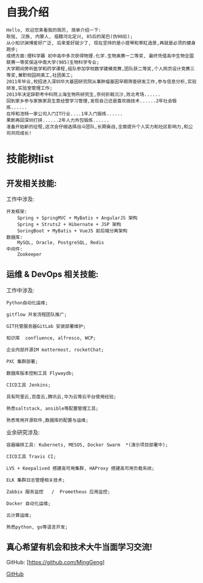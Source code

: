 # 自我介绍

    Hello, 欢迎您来看我的简历, 简单介绍一下:
    耿铭, 汉族, 内蒙人, 祖籍河北定兴, 85后的尾巴(伪90后);
    从小知识渊博爱好广泛, 后来爱好就少了, 现在坚持的是小提琴和草缸造景,再就是必须的健身跑步;
    成绩方面:理科学霸 初中高中多次获得物理.化学.生物奥赛一二等奖, 最终凭借高中生物全国联赛一等奖保送中南大学(985)生物科学专业;
    大学期间旁听医学和药学课程,组队参加学校数学建模竞赛,团队获二等奖,个人网页设计竞赛三等奖,兼职校园网美工,社团美工;
    2011年毕业,校招进入深圳华大基因研究院从事肿瘤基因早期筛查研发工作,参与信息分析,实验研发,实验室管理工作;
    2013年决定辞职考中科院上海生物所研究生,奈何折戟沉沙,败北考场......
    回到家乡参与家族家具生意经营学习管理,发现自己还是喜欢搞技术......2年社会锻炼......
    在呼和浩特一家公司入门IT行业....1年入门锻炼......
    果断再回深圳打拼......2年人力外包锻炼......
    准备开始新的征程,这次会仔细选择战斗团队,长期奋战,全面提升个人实力和社区影响力,和公司共同成长!




# 技能树list

## 开发相关技能:
工作中涉及:

    开发框架:
        Spring + SpringMVC + MyBatis + AngularJS 架构
        Spring + Struts2 + Hibernate + JSP 架构
        SoringBoot + MyBatis + VueJS 前后端分离架构
    数据库:
        MySQL, Oracle, PostgreSQL, Redis
    中间件:
        Zookeeper


## 运维 & DevOps 相关技能:

工作中涉及:

    Python自动化运维;

    gitflow 开发流程团队推广;

    GIT托管服务器GitLab 安装部署维护;

    知识库  confluence, alfresco, WCP; 

    企业内部开源IM mattermost, rocketChat; 
    
    PXC 集群部署;

    数据库版本控制工具 Flywaydb;

    CICD工具 Jenkins; 

    具有阿里云,百度云,腾讯云,华为云等云平台使用经验;

    熟悉saltstack, ansible等配置管理工具;

    熟悉常用开源软件,数据库的配置与运维; 
   

业余研究涉及:

    容器编排工具: Kubernets, MESOS, Docker Swarm  *(演示项目部署中);

    CICD工具 Travis CI; 

    LVS + Keepalived 搭建高可用集群, HAProxy 搭建高可用负载系统;

    ELK 集群日志管理相关技术;

    Zabbix 服务监控   /  Prometheus 应用监控;

    Docker 自动化运维;

    云计算运维;

    熟悉python, go等语言开发;

    
     

## 真心希望有机会和技术大牛当面学习交流!

GitHub: [https://github.com/MingGeng]

[GitHub](https://github.com/MingGeng/)
